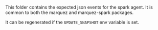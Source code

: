 This folder contains the expected json events for the spark agent. It is common
to both the marquez and marquez-spark packages.

It can be regenerated if the `UPDATE_SNAPSHOT` env variable is set.